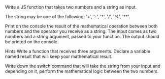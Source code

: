 Write a JS function that takes two numbers and a string as input. 

The string may be one of the following: '+', '-', '*', '/', '%', '**'.

Print on the console the result of the mathematical operation between both numbers and the operator you receive as a string.
The input comes as two numbers and a string argument, passed to your function.
The output should be printed on the console.


Hints
Write a function that receives three arguments.
Declare a variable named result that will keep your mathematical result. 

Write down the switch command that will take the string from your input and depending on it, perform the mathematical logic between the two numbers.
